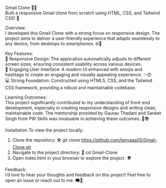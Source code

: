 Gmail Clone 📧✨ <br/>
Built a responsive Gmail clone from scratch using HTML, CSS, and Tailwind CSS! 🚀

Overview: <br/>
I developed this Gmail Clone with a strong focus on responsive design. The project aims to deliver a user-friendly experience that adapts seamlessly to any device, from desktops to smartphones. 🌐📱


Key Features: <br/>
📱 Responsive Design:
The application automatically adjusts to different screen sizes, ensuring consistent usability across various devices. <br/>
🎨 Engaging User Interface:
A modern UI enhanced with emojis and hashtags to create an engaging and visually appealing experience. ✨😊 <br/>
💻 Strong Foundation:
Constructed using HTML5, CSS, and the Tailwind CSS framework, providing a robust and maintainable codebase.

Learning Outcomes: <br/>
This project significantly contributed to my understanding of front-end development, especially in creating responsive designs and writing clean, maintainable code. The mentorship provided by Gaurav Thadani and Sanket Singh from PW Skills was invaluable in achieving these outcomes. 🎯📚


Installation
To view the project locally: <br/>
1. Clone the repository: 🛠️
   git clone https://github.com/tanyaaa05/Gmail-Clone.git
2. Navigate to the project directory: 📂   cd Gmail-Clone <br/>
3. Open index.html in your browser to explore the project. 🌍 <br/>


Feedback: <br/>
I’d love to hear your thoughts and feedback on this project! Feel free to open an issue or reach out to me. 🗨️🙏



